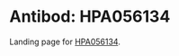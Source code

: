 # Antibod: HPA056134


    


Landing page for [HPA056134](http://www.proteinatlas.org/search/HPA056134).
